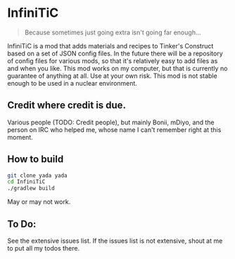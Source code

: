 # InfiniTiC

> Because sometimes just going extra isn't going far enough...

InfiniTiC is a mod that adds materials and recipes to Tinker's Construct based on a set of JSON config files.  In the future there will be a repository of config files for various mods, so that it's relatively easy to add files as and when you like.  This mod works on my computer, but that is currently no guarantee of anything at all.  Use at your own risk.  This mod is not stable enough to be used in a nuclear environment.

## Credit where credit is due.

Various people (TODO: Credit people), but mainly Bonii, mDiyo, and the person on IRC who helped me, whose name I can't remember right at this moment.

## How to build

```sh
git clone yada yada
cd InfiniTiC
./gradlew build
```

May or may not work.

## To Do:

See the extensive issues list.  If the issues list is not extensive, shout at me to put all my todos there.
